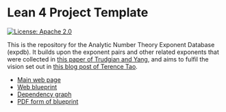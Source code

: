 # Lean 4 Project Template

[![License: Apache 2.0](https://img.shields.io/badge/License-Apache_2.0-lightblue.svg)](https://opensource.org/licenses/Apache-2.0)

This is the repository for the Analytic Number Theory Exponent Database (expdb).  It builds upon the exponent pairs and other related exponents that were collected in [this paper of Trudgian and Yang](https://arxiv.org/abs/2306.05599), and aims to fulfil the vision set out in [this blog post of Terence Tao](https://terrytao.wordpress.com/2024/07/07/a-computation-outsourced-discussion-of-zero-density-theorems-for-the-riemann-zeta-function/).

- [Main web page](https://teorth.github.io/expdb/)
- [Web blueprint](https://teorth.github.io/expdb/blueprint/)
- [Dependency graph](https://teorth.github.io/expdb/blueprint/dep_graph_document.html)
- [PDF form of blueprint](https://teorth.github.io/blueprint.pdf)
